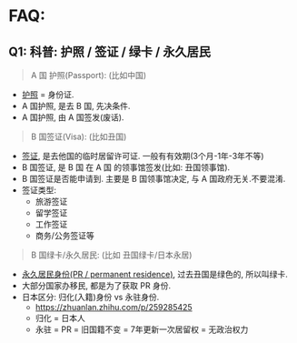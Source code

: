 

# FAQ: 


## Q1: 科普: 护照 / 签证 / 绿卡 / 永久居民


> A 国 护照(Passport): (比如中国)

- [护照](https://zh.wikipedia.org/wiki/%E6%8A%A4%E7%85%A7) = 身份证.
- A 国护照, 是去 B 国, 先决条件.
- A 国护照, 由 A 国签发(废话).

> B 国签证(Visa): (比如丑国)

- [签证](https://zh.wikipedia.org/wiki/%E7%AD%BE%E8%AF%81), 是去他国的临时居留许可证. 一般有有效期(3个月-1年-3年不等)
- B 国签证, 是 B 国 在 A 国 的领事馆签发(比如: 丑国领事馆).
- B 国签证是否能申请到. 主要是 B 国领事馆决定, 与 A 国政府无关.不要混淆.
- 签证类型:
    - 旅游签证
    - 留学签证
    - 工作签证
    - 商务/公务签证等



> B 国绿卡/永久居民: (比如 丑国绿卡/日本永居)


- [永久居民身份(PR / permanent residence)](https://zh.wikipedia.org/wiki/%E6%B0%B8%E4%B9%85%E5%B1%85%E7%95%99%E6%AC%8A), 过去丑国是绿色的, 所以叫绿卡.
- 大部分国家办移民, 都是为了获取 PR 身份.
- 日本区分: 归化(入籍)身份 vs 永驻身份.
    - https://zhuanlan.zhihu.com/p/259285425
    - 归化 = 日本人
    - 永驻 = PR = 旧国籍不变 = 7年更新一次居留权 = 无政治权力






